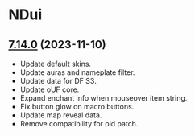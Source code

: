# NDui

## [7.14.0](https://github.com/siweia/NDui/tree/7.14.0) (2023-11-10)

- Update default skins.
- Update auras and nameplate filter.
- Update data for DF S3.
- Update oUF core.
- Expand enchant info when mouseover item string.
- Fix button glow on macro buttons.
- Update map reveal data.
- Remove compatibility for old patch.